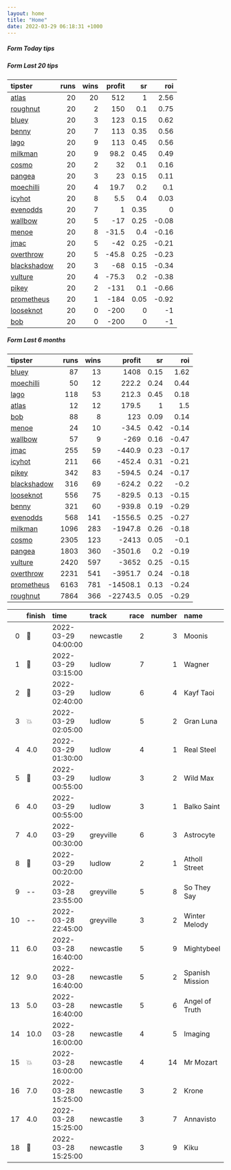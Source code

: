 ```yaml
---   
layout: home  
title: "Home"   
date: 2022-03-29 06:18:31 +1000  
---   
```



##### Form Today tips   

##### Form Last 20 tips   

| tipster                                                         |   runs |   wins |   profit |   sr |   roi |
|:----------------------------------------------------------------|-------:|-------:|---------:|-----:|------:|
| [atlas](https://mrwayneo.github.io/tips/atlas.html)             |     20 |     20 |    512   | 1    |  2.56 |
| [roughnut](https://mrwayneo.github.io/tips/roughnut.html)       |     20 |      2 |    150   | 0.1  |  0.75 |
| [bluey](https://mrwayneo.github.io/tips/bluey.html)             |     20 |      3 |    123   | 0.15 |  0.62 |
| [benny](https://mrwayneo.github.io/tips/benny.html)             |     20 |      7 |    113   | 0.35 |  0.56 |
| [lago](https://mrwayneo.github.io/tips/lago.html)               |     20 |      9 |    113   | 0.45 |  0.56 |
| [milkman](https://mrwayneo.github.io/tips/milkman.html)         |     20 |      9 |     98.2 | 0.45 |  0.49 |
| [cosmo](https://mrwayneo.github.io/tips/cosmo.html)             |     20 |      2 |     32   | 0.1  |  0.16 |
| [pangea](https://mrwayneo.github.io/tips/pangea.html)           |     20 |      3 |     23   | 0.15 |  0.11 |
| [moechilli](https://mrwayneo.github.io/tips/moechilli.html)     |     20 |      4 |     19.7 | 0.2  |  0.1  |
| [icyhot](https://mrwayneo.github.io/tips/icyhot.html)           |     20 |      8 |      5.5 | 0.4  |  0.03 |
| [evenodds](https://mrwayneo.github.io/tips/evenodds.html)       |     20 |      7 |      1   | 0.35 |  0    |
| [wallbow](https://mrwayneo.github.io/tips/wallbow.html)         |     20 |      5 |    -17   | 0.25 | -0.08 |
| [menoe](https://mrwayneo.github.io/tips/menoe.html)             |     20 |      8 |    -31.5 | 0.4  | -0.16 |
| [jmac](https://mrwayneo.github.io/tips/jmac.html)               |     20 |      5 |    -42   | 0.25 | -0.21 |
| [overthrow](https://mrwayneo.github.io/tips/overthrow.html)     |     20 |      5 |    -45.8 | 0.25 | -0.23 |
| [blackshadow](https://mrwayneo.github.io/tips/blackshadow.html) |     20 |      3 |    -68   | 0.15 | -0.34 |
| [vulture](https://mrwayneo.github.io/tips/vulture.html)         |     20 |      4 |    -75.3 | 0.2  | -0.38 |
| [pikey](https://mrwayneo.github.io/tips/pikey.html)             |     20 |      2 |   -131   | 0.1  | -0.66 |
| [prometheus](https://mrwayneo.github.io/tips/prometheus.html)   |     20 |      1 |   -184   | 0.05 | -0.92 |
| [looseknot](https://mrwayneo.github.io/tips/looseknot.html)     |     20 |      0 |   -200   | 0    | -1    |
| [bob](https://mrwayneo.github.io/tips/bob.html)                 |     20 |      0 |   -200   | 0    | -1    |

##### Form Last 6 months   

| tipster                                                         |   runs |   wins |   profit |   sr |   roi |
|:----------------------------------------------------------------|-------:|-------:|---------:|-----:|------:|
| [bluey](https://mrwayneo.github.io/tips/bluey.html)             |     87 |     13 |   1408   | 0.15 |  1.62 |
| [moechilli](https://mrwayneo.github.io/tips/moechilli.html)     |     50 |     12 |    222.2 | 0.24 |  0.44 |
| [lago](https://mrwayneo.github.io/tips/lago.html)               |    118 |     53 |    212.3 | 0.45 |  0.18 |
| [atlas](https://mrwayneo.github.io/tips/atlas.html)             |     12 |     12 |    179.5 | 1    |  1.5  |
| [bob](https://mrwayneo.github.io/tips/bob.html)                 |     88 |      8 |    123   | 0.09 |  0.14 |
| [menoe](https://mrwayneo.github.io/tips/menoe.html)             |     24 |     10 |    -34.5 | 0.42 | -0.14 |
| [wallbow](https://mrwayneo.github.io/tips/wallbow.html)         |     57 |      9 |   -269   | 0.16 | -0.47 |
| [jmac](https://mrwayneo.github.io/tips/jmac.html)               |    255 |     59 |   -440.9 | 0.23 | -0.17 |
| [icyhot](https://mrwayneo.github.io/tips/icyhot.html)           |    211 |     66 |   -452.4 | 0.31 | -0.21 |
| [pikey](https://mrwayneo.github.io/tips/pikey.html)             |    342 |     83 |   -594.5 | 0.24 | -0.17 |
| [blackshadow](https://mrwayneo.github.io/tips/blackshadow.html) |    316 |     69 |   -624.2 | 0.22 | -0.2  |
| [looseknot](https://mrwayneo.github.io/tips/looseknot.html)     |    556 |     75 |   -829.5 | 0.13 | -0.15 |
| [benny](https://mrwayneo.github.io/tips/benny.html)             |    321 |     60 |   -939.8 | 0.19 | -0.29 |
| [evenodds](https://mrwayneo.github.io/tips/evenodds.html)       |    568 |    141 |  -1556.5 | 0.25 | -0.27 |
| [milkman](https://mrwayneo.github.io/tips/milkman.html)         |   1096 |    283 |  -1947.8 | 0.26 | -0.18 |
| [cosmo](https://mrwayneo.github.io/tips/cosmo.html)             |   2305 |    123 |  -2413   | 0.05 | -0.1  |
| [pangea](https://mrwayneo.github.io/tips/pangea.html)           |   1803 |    360 |  -3501.6 | 0.2  | -0.19 |
| [vulture](https://mrwayneo.github.io/tips/vulture.html)         |   2420 |    597 |  -3652   | 0.25 | -0.15 |
| [overthrow](https://mrwayneo.github.io/tips/overthrow.html)     |   2231 |    541 |  -3951.7 | 0.24 | -0.18 |
| [prometheus](https://mrwayneo.github.io/tips/prometheus.html)   |   6163 |    781 | -14508.1 | 0.13 | -0.24 |
| [roughnut](https://mrwayneo.github.io/tips/roughnut.html)       |   7864 |    366 | -22743.5 | 0.05 | -0.29 |

|    | finish            | time                | track     |   race |   number | name            |   odds | tipster             |
|---:|:------------------|:--------------------|:----------|-------:|---------:|:----------------|-------:|:--------------------|
|  0 | :3rd_place_medal: | 2022-03-29 04:00:00 | newcastle |      2 |        3 | Moonis          |   4.2  | overthrow,looseknot |
|  1 | :3rd_place_medal: | 2022-03-29 03:15:00 | ludlow    |      7 |        1 | Wagner          |   1.75 | overthrow           |
|  2 | :2nd_place_medal: | 2022-03-29 02:40:00 | ludlow    |      6 |        4 | Kayf Taoi       |   2.15 | overthrow           |
|  3 | :boom:            | 2022-03-29 02:05:00 | ludlow    |      5 |        2 | Gran Luna       |   2.1  | evenodds,overthrow  |
|  4 | 4.0               | 2022-03-29 01:30:00 | ludlow    |      4 |        1 | Real Steel      |   8    | overthrow           |
|  5 | :2nd_place_medal: | 2022-03-29 00:55:00 | ludlow    |      3 |        2 | Wild Max        |   4.2  | overthrow           |
|  6 | 4.0               | 2022-03-29 00:55:00 | ludlow    |      3 |        1 | Balko Saint     |   5    | overthrow           |
|  7 | 4.0               | 2022-03-29 00:30:00 | greyville |      6 |        3 | Astrocyte       |   0    | vulture             |
|  8 | :3rd_place_medal: | 2022-03-29 00:20:00 | ludlow    |      2 |        1 | Atholl Street   |   3.4  | evenodds,overthrow  |
|  9 | --                | 2022-03-28 23:55:00 | greyville |      5 |        8 | So They Say     |   0    | vulture             |
| 10 | --                | 2022-03-28 22:45:00 | greyville |      3 |        2 | Winter Melody   |   0    | overthrow           |
| 11 | 6.0               | 2022-03-28 16:40:00 | newcastle |      5 |        9 | Mightybeel      |  21    | pangea              |
| 12 | 9.0               | 2022-03-28 16:40:00 | newcastle |      5 |        2 | Spanish Mission |   4.8  | pangea,jmac         |
| 13 | 5.0               | 2022-03-28 16:40:00 | newcastle |      5 |        6 | Angel of Truth  |  14    | pikey               |
| 14 | 10.0              | 2022-03-28 16:00:00 | newcastle |      4 |        5 | Imaging         |   4.6  | pangea,jmac         |
| 15 | :boom:            | 2022-03-28 16:00:00 | newcastle |      4 |       14 | Mr Mozart       |   3.6  | pikey               |
| 16 | 7.0               | 2022-03-28 15:25:00 | newcastle |      3 |        2 | Krone           |  10    | pangea              |
| 17 | 4.0               | 2022-03-28 15:25:00 | newcastle |      3 |        7 | Annavisto       |   2.88 | vulture             |
| 18 | :2nd_place_medal: | 2022-03-28 15:25:00 | newcastle |      3 |        9 | Kiku            |   9.5  | jmac                |
